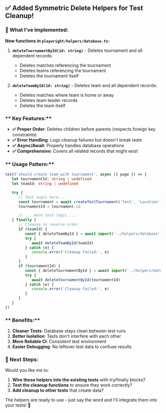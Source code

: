 ## ✅ **Added Symmetric Delete Helpers for Test Cleanup!**

### **🔧 What I've Implemented:**

**New functions in `playwright/helpers/database.ts`:**

1. **`deleteTournamentById(id: string)`** - Deletes tournament and all dependent records:
   - Deletes matches referencing the tournament
   - Deletes teams referencing the tournament
   - Deletes the tournament itself

2. **`deleteTeamById(id: string)`** - Deletes team and all dependent records:
   - Deletes matches where team is home or away
   - Deletes team leader records
   - Deletes the team itself

### ** Key Features:**

- **✅ Proper Order**: Deletes children before parents (respects foreign key constraints)
- **✅ Error Handling**: Logs cleanup failures but doesn't break tests
- **✅ Async/Await**: Properly handles database operations
- **✅ Comprehensive**: Covers all related records that might exist

### ** Usage Pattern:**

```typescript
test('should create team with tournament', async ({ page }) => {
   let tournamentId: string | undefined
   let teamId: string | undefined

   try {
      // Test logic here...
      const tournament = await createTestTournament('Test', 'Location')
      tournamentId = tournament.id

      // ... more test logic ...
   } finally {
      // Cleanup in reverse order
      if (teamId) {
         const { deleteTeamById } = await import('../helpers/database')
         try {
            await deleteTeamById(teamId)
         } catch (e) {
            console.error('Cleanup failed:', e)
         }
      }
      if (tournamentId) {
         const { deleteTournamentById } = await import('../helpers/database')
         try {
            await deleteTournamentById(tournamentId)
         } catch (e) {
            console.error('Cleanup failed:', e)
         }
      }
   }
})
```

### ** Benefits:**

1. **Cleaner Tests**: Database stays clean between test runs
2. **Better Isolation**: Tests don't interfere with each other
3. **More Reliable CI**: Consistent test environment
4. **Easier Debugging**: No leftover test data to confuse results

### **📝 Next Steps:**

Would you like me to:

1. **Wire these helpers into the existing tests** with try/finally blocks?
2. **Test the cleanup functions** to ensure they work correctly?
3. **Add cleanup to other tests** that create data?

The helpers are ready to use - just say the word and I'll integrate them into your tests! 🎯
